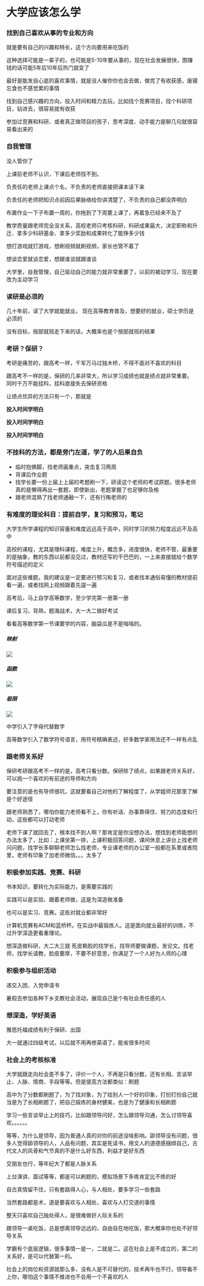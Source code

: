 # 大学应该怎么学

### 找到自己喜欢从事的专业和方向

就是要有自己的兴趣和特长，这个方向要用来吃饭的

这种选择可能是一辈子的，也可能是5-10年要从事的，现在社会发展很快，图赚钱的话可能5年后10年后热门就变了

最好是能发自心底的喜欢事情，就是没人催你你也会去做，做完了有收获感，废寝忘食也不感觉累的事情

找到自己感兴趣的方向，投入时间和精力去玩，比如找个竞赛项目，找个科研项目，钻进去，很容易就有收获

参加过竞赛和科研、或者真正做项目的孩子，思考深度、动手能力是聊几句就很容易看出来的

### 自我管理

没人管你了

上课前老师不认识，下课后老师找不到。

负责任的老师上课点个名，不负责的老师直接把课本读下来

负责任的老师把知识点前因后果脉络给你讲清楚了，不负责的自己都没弄明白

布置作业一下子布置一周的，你拖到了下周要上课了，再着急已经来不及了

教学质量跟老师完全没关系，高校老师只考核科研，科研成果最大，决定职称和升迁、拿多少科研基金、拿多少奖励和成果转化了能挣多少钱

想打游戏就打游戏，想刷视频就刷视频，家长也管不着了

想谈恋爱就谈恋爱，想跟谁谈就跟谁谈

大学里，自我管理，自己驱动自己的能力就非常重要了，以前的被动学习，现在要改为主动学习

### 读研是必须的

几十年前，读了大学就能就业。 现在高等教育普及，想要好的就业，硕士学历是必须的

没有目标，按部就班走下来的话，大概率也是个按部就班的结果

### 考研？保研？

考研是痛苦的，跟高考一样，千军万马过独木桥，不得不面对不喜欢的科目

跟高考不一样的是，保研的几率非常大，所以学习成绩也就是绩点就非常重要。 同时千万不能挂科，挂科直接失去保研资格

让绩点优异的方法只有一个，那就是

**投入时间学明白**

**投入时间学明白**

**投入时间学明白**

### 不挂科的方法，都是旁门左道，学了的人后果自负

- 临时抱佛脚，找老师画重点，突击复习两周
- 背课后作业题
- 找学长要一份上届上上届的考题刷一下，研读这个老师的考试原题，很多老师真的是懒得再出一套题，即使新出，老题掌握了也足够你及格
- 跟老师混熟了找老师通融一下，还有行贿老师的

### 有难度的理论科目：提前自学，复习和预习，笔记

大学生所学课程的知识容量和难度远远高于高中，同时学习的努力程度远远不及高中

高校的课程，尤其是理科课程，难度上升，概念多，进度很快，老师不管，最重要的是抽象，教的东西以前都没见过，教材还写的干巴巴的，一上来直接就给个数学符号描述的定义

面对这些难题，我的建议是一定要进行预习和复习，或者找本通俗易懂的教材提前看一遍，或者找网上视频跟着先遛一遍

高考后，马上自学高等数学，至少学完第一册第一册

课后复习，背熟，题海战术，大一大二做好考试

看看高等数学第一节课要学的内容，脑袋瓜是不是嗡嗡的。

##### 映射

![](img/map.png)

##### 函数

![](img/func.png)

##### 极限

![](img/limit.png)

中学引入了字母代替数字

高等数学引入了数学符号语言，用符号精确表述，好多数学家用法还不一样有点乱

### 跟老师关系好

保研考研跟高考不一样的是，高考只看分数。保研除了绩点，如果跟老师关系好，可以挑一个喜欢的有前途的导师和方向

要注意的是也有导师很坑，这就要看自己对他的了解程度了，从学姐师兄那里了解是个好途径

跟老师熟悉了，哪怕你能力老师看不上，你有听话、办事靠得住、努力的态度和行动，这些都可以打动老师

老师下课了就回去了，根本找不到人啊？那肯定是你没想办法，想找到老师能想的办法太多了，比如：上课坐第一排，上课积极回答问题，课间休息上讲台上找老师问问题，找学长多聊聊老师怎么找老师，专业课老师的办公室一般都在系里或者院里，老师有印象了加老师微信。。。太多了

### 积极参加实践、竞赛、科研

书本知识，要转化为实际能力，是需要实践的

实践可以是实验、跟着老师做，这是为深造做准备

也可以是实习、竞赛。这些对就业都非常好

计算机竞赛有ACM和蓝桥杯。在实战中最锻炼人。这是面向就业最好的训练，不过升学深造更看重理论。

想深造做科研，大二大三就 死皮赖脸的找学长，找导师要做课题，发论文。找老师，找学长请教，脸皮要厚，不要不好意思，你满足了一个人好为人师的心理

### 积极参与组织活动

递交入团、入党申请书

暑假去参加各种下乡支教社会活动，展现自己是个有社会责任感的人

### 想深造，学好英语

雅思托福成绩有利于保研、出国

大一就通过四级考试，以后就不用再修英语了，能省很多时间

### 社会上的考核标准

大学就跟走向社会差不多了，评价一个人，不再是只看分数，还有长相、言谈举止、人脉、情商、手段等等。但是提高方法都类似：刷题

高中为了分数都刷题了，为了找对象，为了给别人一个好的印象，打扮打扮自己就当是为了长相刷题了，把自己锻炼的身材健美，也是为了健康和长相刷题

学习一些言谈举止上的技巧，比如跟领导问好，怎么跟领导沟通，怎么讨领导喜欢。。。。。。

等等，为什么是领导，因为普通人真的对你的前途没啥影响。舔领导没有问题，很多人觉得舔领导的人，人品有问题，其实是死读书，用文人的道德感捆绑自己，古代文人的风骨和气节真的不是什么好东西，利益才是好东西

交朋友也行，等年纪大了都是人脉关系

上台演讲、面试等等，都是可以刷题的，模拟场景下多练肯定比不练的好

自古真情留不住，只有套路得人心，与人相处，要多学习一些套路

当然套路都是术，道是要喜欢与人相处，喜欢与人打交道的事情

整天只喜欢自己独处得人，是很难做好人际关系的

跟领导一桌吃饭，总是想离领导远远的，自由自在地吃饭，那大概率你也处不好领导关系

学霸有个底层逻辑，很多事情一是一，二就是二。这在社会上是不成立的，第二的关系好，是可以代替第一的。

社会上的岗位和资源就那么多，没有人是不可替代的，技术再牛也不行，领导看不上你，哪怕这个事情不推进也不会用一个不喜欢的人












